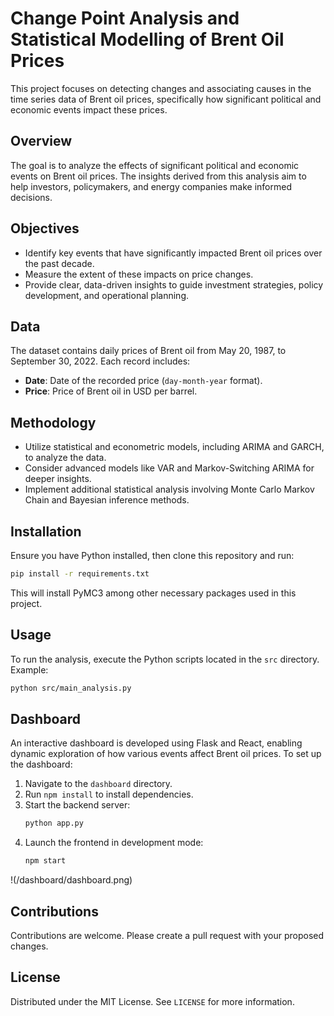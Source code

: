 # Change Point Analysis and Statistical Modelling of Brent Oil Prices

This project focuses on detecting changes and associating causes in the time series data of Brent oil prices, specifically how significant political and economic events impact these prices.

## Overview

The goal is to analyze the effects of significant political and economic events on Brent oil prices. The insights derived from this analysis aim to help investors, policymakers, and energy companies make informed decisions.

## Objectives

- Identify key events that have significantly impacted Brent oil prices over the past decade.
- Measure the extent of these impacts on price changes.
- Provide clear, data-driven insights to guide investment strategies, policy development, and operational planning.

## Data

The dataset contains daily prices of Brent oil from May 20, 1987, to September 30, 2022. Each record includes:
- **Date**: Date of the recorded price (`day-month-year` format).
- **Price**: Price of Brent oil in USD per barrel.

## Methodology

- Utilize statistical and econometric models, including ARIMA and GARCH, to analyze the data.
- Consider advanced models like VAR and Markov-Switching ARIMA for deeper insights.
- Implement additional statistical analysis involving Monte Carlo Markov Chain and Bayesian inference methods.

## Installation

Ensure you have Python installed, then clone this repository and run:

```bash
pip install -r requirements.txt
```

This will install PyMC3 among other necessary packages used in this project.

## Usage

To run the analysis, execute the Python scripts located in the `src` directory. Example:

```bash
python src/main_analysis.py
```

## Dashboard

An interactive dashboard is developed using Flask and React, enabling dynamic exploration of how various events affect Brent oil prices. To set up the dashboard:

1. Navigate to the `dashboard` directory.
2. Run `npm install` to install dependencies.
3. Start the backend server:
   ```bash
   python app.py
   ```
4. Launch the frontend in development mode:
   ```bash
   npm start
   ```
!(/dashboard/dashboard.png)

## Contributions

Contributions are welcome. Please create a pull request with your proposed changes.

## License

Distributed under the MIT License. See `LICENSE` for more information.

